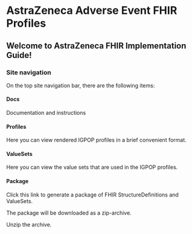 # AstraZeneca Adverse Event FHIR Profiles

## Welcome to AstraZeneca FHIR Implementation Guide!

### Site navigation

On the top site navigation bar, there are the following items:

#### Docs

Documentation and instructions

#### Profiles

Here you can view rendered IGPOP profiles in a brief convenient format.

#### ValueSets

Here you can view the value sets that are used in the IGPOP profiles.

#### Package

Click this link to generate a package of FHIR StructureDefinitions and ValueSets.

The package will be downloaded as a zip-archive. 

Unzip the archive.




